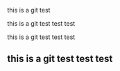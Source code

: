 
this is a git test

this is a git test test test



this is a git test test test



## this is a git test test test

